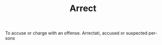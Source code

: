 ---
title: Arrect
letter: A
permalink: "/definitions/arrect.html"
body: To accuse or charge with an offense. Arrectati, accused or suspected per-sons
published_at: '2018-07-07'
source: Black's Law Dictionary
layout: post
---